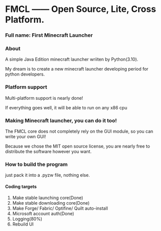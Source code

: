 # FMCL —— Open Source, Lite, Cross Platform.

### Full name: First Minecraft Launcher

### About
A simple Java Edition minecraft launcher wriiten by Python(3.10).

My dream is to create a new minecraft launcher developing period for python developers.

### Platform support
Multi-platform support is nearly done!

If everything goes well, it will be able to run on any x86 cpu

### Making Minecraft launcher, you can do it too!
The FMCL core does not completely rely on the GUI module, so you can write your own GUI!

Because we chose the MIT open source license, you are nearly free to distribute the software however you want.

### How to build the program
just pack it into a .pyzw file, nothing else.

#### Coding targets
1. Make stable launching core(Done)
2. Make stable downloading core(Done)
3. Make Forge/ Fabric/ Optifine/ Quilt auto-install
4. Microsoft account auth(Done)
5. Logging(80%)
6. Rebuild UI
